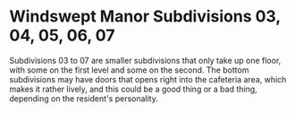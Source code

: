 # Windswept Manor Subdivisions 03, 04, 05, 06, 07

Subdivisions 03 to 07 are smaller subdivisions that only take up one floor, with some on the first level and some on the second. The bottom subdivisions may have doors that opens right into the cafeteria area, which makes it rather lively, and this could be a good thing or a bad thing, depending on the resident's personality.
